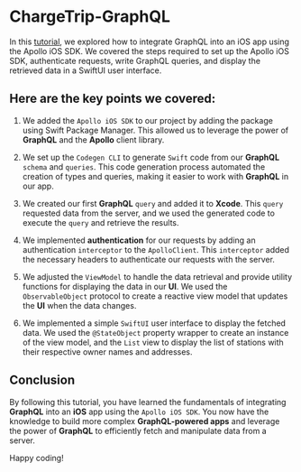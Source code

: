 # ChargeTrip-GraphQL

In this [tutorial](https://vincenzopascarella.medium.com/b7f3af193a6c?source=friends_link&sk=1e638a232c7e9d6162e1d3d13b754387), we explored how to integrate GraphQL into an iOS app using the Apollo iOS SDK. We covered the steps required to set up the Apollo iOS SDK, authenticate requests, write GraphQL queries, and display the retrieved data in a SwiftUI user interface.

## Here are the key points we covered:

1. We added the `Apollo iOS SDK` to our project by adding the package using Swift Package Manager. This allowed us to leverage the power of **GraphQL** and the **Apollo** client library.

2. We set up the `Codegen CLI` to generate `Swift` code from our **GraphQL** `schema` and `queries`. This code generation process automated the creation of types and queries, making it easier to work with **GraphQL** in our app.

3. We created our first **GraphQL** `query` and added it to **Xcode**. This `query` requested data from the server, and we used the generated code to execute the `query` and retrieve the results.

4. We implemented **authentication** for our requests by adding an authentication `interceptor` to the `ApolloClient`. This `interceptor` added the necessary headers to authenticate our requests with the server.

5. We adjusted the `ViewModel` to handle the data retrieval and provide utility functions for displaying the data in our **UI**. We used the `ObservableObject` protocol to create a reactive view model that updates the **UI** when the data changes.

6. We implemented a simple `SwiftUI` user interface to display the fetched data. We used the `@StateObject` property wrapper to create an instance of the view model, and the `List` view to display the list of stations with their respective owner names and addresses.

## Conclusion

By following this tutorial, you have learned the fundamentals of integrating **GraphQL** into an **iOS** app using the `Apollo iOS SDK`. You now have the knowledge to build more complex **GraphQL-powered apps** and leverage the power of **GraphQL** to efficiently fetch and manipulate data from a server.

Happy coding!
